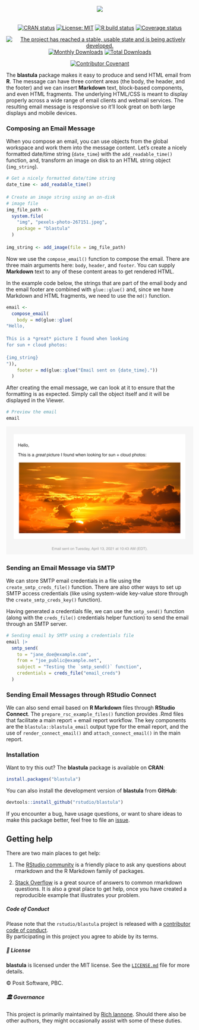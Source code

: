 <div align="center">

<a href='https://rstudio.github.io/blastula/'><img src="man/figures/logo.svg" height="350px"/></a>

<br />
<!-- badges: start -->
<a href="https://cran.r-project.org/package=blastula"><img src="https://www.r-pkg.org/badges/version/blastula" alt="CRAN status" /></a>
<a href="https://opensource.org/licenses/MIT"><img src="https://img.shields.io/badge/License-MIT-yellow.svg" alt="License: MIT" /></a>
<a href="https://github.com/rstudio/blastula/actions"><img src="https://github.com/rstudio/blastula/workflows/R-CMD-check/badge.svg" alt="R build status" /></a>
<a href="https://app.codecov.io/gh/rstudio/blastula?branch=master"><img src="https://codecov.io/gh/rstudio/blastula/branch/master/graph/badge.svg" alt="Coverage status" /></a>

<a href="https://www.repostatus.org/#active"><img src="https://www.repostatus.org/badges/latest/active.svg" alt="The project has reached a stable, usable state and is being actively developed." /></a>
<a href="https://CRAN.R-project.org/package=blastula"><img src="https://cranlogs.r-pkg.org/badges/blastula" alt="Monthly Downloads"></a>
<a href="https://CRAN.R-project.org/package=blastula"><img src="https://cranlogs.r-pkg.org/badges/grand-total/blastula" alt="Total Downloads"></a>
<!-- badges: end -->

<a href="https://www.contributor-covenant.org/version/2/1/code_of_conduct.html"><img src="https://img.shields.io/badge/Contributor%20Covenant-v2.1%20adopted-ff69b4.svg" alt="Contributor Covenant" /></a>
<br />
</div>

The **blastula** package makes it easy to produce and send HTML email from **R**. The message can have three content areas (the body, the header, and the footer) and we can insert **Markdown** text, block-based components, and even HTML fragments. The underlying HTML/CSS is meant to display properly across a wide range of email clients and webmail services. The resulting email message is responsive so it’ll look great on both large displays and mobile devices.

### Composing an Email Message

When you compose an email, you can use objects from the global workspace and work them into the message content. Let’s create a nicely formatted date/time string (`date_time`) with the `add_readable_time()` function, and, transform an image on disk to an HTML string object (`img_string`).

```r
# Get a nicely formatted date/time string
date_time <- add_readable_time()

# Create an image string using an on-disk
# image file
img_file_path <-
  system.file(
    "img", "pexels-photo-267151.jpeg",
    package = "blastula"
  )

img_string <- add_image(file = img_file_path)
```

Now we use the `compose_email()` function to compose the email. There are three main arguments here: `body`, `header`, and `footer`. You can supply **Markdown** text to any of these content areas to get rendered HTML.

In the example code below, the strings that are part of the email body and the email footer are combined with `glue::glue()` and, since we have Markdown and HTML fragments, we need to use the `md()` function.

```r
email <-
  compose_email(
    body = md(glue::glue(
"Hello,

This is a *great* picture I found when looking
for sun + cloud photos:

{img_string}
")),
    footer = md(glue::glue("Email sent on {date_time}."))
  )
```

After creating the email message, we can look at it to ensure that the formatting is as expected. Simply call the object itself and it will be displayed in the Viewer.

```r
# Preview the email
email
```

<img src="man/figures/rstudio_preview_email.png">

### Sending an Email Message via SMTP

We can store SMTP email credentials in a file using the `create_smtp_creds_file()` function. There are also other ways to set up SMTP access credentials (like using system-wide key-value store through the `create_smtp_creds_key()` function).

Having generated a credentials file, we can use the `smtp_send()` function (along with the `creds_file()` credentials helper function) to send the email through an SMTP server.

```r
# Sending email by SMTP using a credentials file
email |>
  smtp_send(
    to = "jane_doe@example.com",
    from = "joe_public@example.net",
    subject = "Testing the `smtp_send()` function",
    credentials = creds_file("email_creds")
  )
```

### Sending Email Messages through RStudio Connect

We can also send email based on **R Markdown** files through **RStudio Connect**. The `prepare_rsc_example_files()` function provides .Rmd files that facilitate a main report + email report workflow. The key components are the `blastula::blastula_email` output type for the email report, and the use of `render_connect_email()` and `attach_connect_email()` in the main report.

### Installation

Want to try this out? The **blastula** package is available on **CRAN**:

```r
install.packages("blastula")
```

You can also install the development version of **blastula** from **GitHub**:

```r
devtools::install_github("rstudio/blastula")
```

If you encounter a bug, have usage questions, or want to share ideas to make this package better, feel free to file an [issue](https://github.com/rstudio/blastula/issues).

## Getting help

There are two main places to get help:

1.  The [RStudio
    community](https://community.rstudio.com/c/r-markdown/10) is a
    friendly place to ask any questions about rmarkdown and the R
    Markdown family of packages.

2.  [Stack
    Overflow](https://stackoverflow.com/questions/tagged/r-markdown) is
    a great source of answers to common rmarkdown questions. It is also
    a great place to get help, once you have created a reproducible
    example that illustrates your problem.

##### Code of Conduct

Please note that the `rstudio/blastula` project is released with a [contributor code of conduct](https://www.contributor-covenant.org/version/2/1/code_of_conduct.html).<br>By participating in this project you agree to abide by its terms.

##### 📄 License

**blastula** is licensed under the MIT license. See the [`LICENSE.md`](LICENSE.md) file for more details.

© Posit Software, PBC.

##### 🏛️ Governance

This project is primarily maintained by [Rich Iannone](https://twitter.com/riannone). Should there also be other authors, they might occasionally assist with some of these duties.
